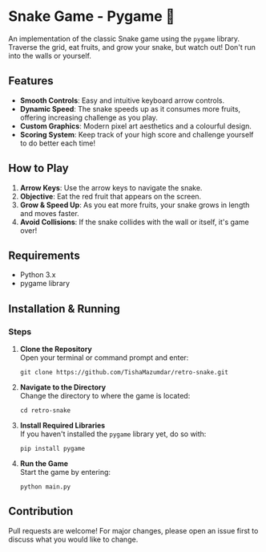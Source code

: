 # Snake Game - Pygame 🐍

An implementation of the classic Snake game using the `pygame` library. Traverse the grid, eat fruits, and grow your snake, but watch out! Don't run into the walls or yourself.

## Features

- **Smooth Controls**: Easy and intuitive keyboard arrow controls.
- **Dynamic Speed**: The snake speeds up as it consumes more fruits, offering increasing challenge as you play.
- **Custom Graphics**: Modern pixel art aesthetics and a colourful design.
- **Scoring System**: Keep track of your high score and challenge yourself to do better each time!

## How to Play

1. **Arrow Keys**: Use the arrow keys to navigate the snake.
2. **Objective**: Eat the red fruit that appears on the screen.
3. **Grow & Speed Up**: As you eat more fruits, your snake grows in length and moves faster.
4. **Avoid Collisions**: If the snake collides with the wall or itself, it's game over!

## Requirements

- Python 3.x
- pygame library

## Installation & Running

### Steps

1. **Clone the Repository**  
   Open your terminal or command prompt and enter:  
   ```
   git clone https://github.com/TishaMazumdar/retro-snake.git
   ```

2. **Navigate to the Directory**  
   Change the directory to where the game is located:  
   ```
   cd retro-snake
   ```

3. **Install Required Libraries**  
   If you haven't installed the `pygame` library yet, do so with:  
   ```
   pip install pygame
   ```

4. **Run the Game**  
   Start the game by entering:  
   ```
   python main.py
   ```

## Contribution

Pull requests are welcome! For major changes, please open an issue first to discuss what you would like to change.
